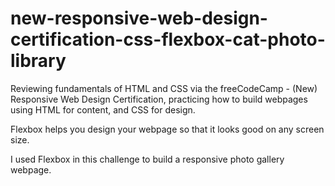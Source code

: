 # new-responsive-web-design-certification-css-flexbox-cat-photo-library

Reviewing fundamentals of HTML and CSS via the freeCodeCamp - (New) Responsive Web Design Certification, practicing how to build webpages using HTML for content, and CSS for design.

Flexbox helps you design your webpage so that it looks good on any screen size.

I used Flexbox in this challenge to build a responsive photo gallery webpage.
